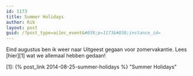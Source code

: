 ```yaml
---
id: 1173
title: Summer Holidays
author: Rik
layout: post
guid: /?post_type=ai1ec_event&#038;p=1173&#038;instance_id=
---
```

Eind augustus ben ik weer naar Uitgeest gegaan voor zomervakantie. Lees [hier][1] wat we allemaal hebben gedaan!

 [1]: {% post_link 2014-08-25-summer-holidays %} "Summer Holidays"